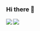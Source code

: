 ### Hi there 👋

<div>
<a href="https://github-readme-stats.vercel.app/api?username=Fraseer&theme=tokyonight">
  <img  align="left" src="https://github-readme-stats.vercel.app/api?username=Fraseer&count_private=true&show_icons=true&theme=tokyonight" />
</a>
<a href="https://github-readme-stats.vercel.app/api/top-langs/?username=Fraseer&hide=php&theme=tokyonight">
  <img align="left" src="https://github-readme-stats.vercel.app/api/top-langs/?username=Fraseer&hide=php&theme=tokyonight" />
</a>
</div>

<!--
**Fraseer/Fraseer** is a ✨ _special_ ✨ repository because its `README.md` (this file) appears on your GitHub profile.

Here are some ideas to get you started:

- 🔭 I’m currently working on ...
- 🌱 I’m currently learning ...
- 👯 I’m looking to collaborate on ...
- 🤔 I’m looking for help with ...
- 💬 Ask me about ...
- 📫 How to reach me: ...
- 😄 Pronouns: ...
- ⚡ Fun fact: ...
-->
